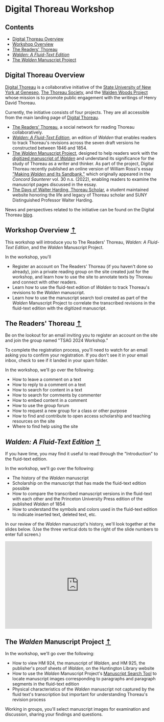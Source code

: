 # Digital Thoreau Workshop

## <a name="contents"></a> Contents

- [Digital Thoreau Overview](#digital-thoreau-overview)
- [Workshop Overview](#workshop-overview)
- [The Readers' Thoreau](#readers-thoreau)
- [*Walden: A Fluid-Text Edition*](#fluid-text)
- [The *Walden* Manuscript Project](#walden-ms-project)

## <a name="digital-thoreau-overview"></a> Digital Thoreau Overview

[Digital Thoreau](https://digitalthoreau.org) is a collaborative initiative of the [State University of New York at Geneseo](https://geneseo.edu), [The Thoreau Society](https://thoreausociety.org), and the [Walden Woods Project](https://walden.org) whose mission is to promote public engagement with the writings of Henry David Thoreau.

Currently, the initiative consists of four projects. They are all accessible from the main landing page of [Digital Thoreau](https://digitalthoreau.org).

- [The Readers' Thoreau](https://commons.digitalthoreau.org), a social network for reading Thoreau collaboratively.
- [*Walden: A Fluid-Text Edition*](https://digitalthoreau.org/fluid-text-toc/), an edition of *Walden* that enables readers to track Thoreau's revisions across the seven draft versions he constructed between 1846 and 1854.
- [The *Walden* Manuscript Project](https://digitalthoreau.org/the-walden-manuscript-project/), designed to help readers work with the [digitized manuscript of *Walden*](https://cdm16003.contentdm.oclc.org/digital/collection/p16003coll16) and understand its significance for the study of Thoreau as a writer and thinker. As part of the project, Digital Thoreau recently published an online version of William Rossi's essay ["Making *Walden* and Its Sandbank,"](https://digitalthoreau.org/making-walden-and-its-sandbank/) which originally appeared in the *Concord Saunterer* vol. 30 n.s. (2022), enabling readers to examine the manuscript pages discussed in the essay.
- [The Days of Walter Harding, Thoreau Scholar](https://walterharding.org), a student maintained website honoring the life and legacy of Thoreau scholar and SUNY Distinguished Professor Walter Harding.

News and perspectives related to the initiative can be found on the Digital Thoreau [blog](https://digitalthoreau.org/blog/).

## <a name="workshop-overview"></a> Workshop Overview [&#8673;](#contents)

This workshop will introduce you to The Readers' Thoreau, *Walden: A Fluid-Text Edition*, and the *Walden* Manuscript Project.

In the workshop, you'll

- Register an account on The Readers' Thoreau (if you haven't done so already), join a private reading group on the site created just for the workshop, and learn how to use the site to annotate texts by Thoreau and connect with other readers.
- Learn how to use the fluid-text edition of *Walden* to track Thoreau's revisions to the *Walden* manuscript.
- Learn how to use the manuscript search tool created as part of the *Walden* Manuscript Project to correlate the transcribed revisions in the fluid-text edition with the digitized manuscript.

## <a name="readers-thoreau"></a> The Readers' Thoreau [&#8673;](#contents)

Be on the lookout for an email inviting you to register an account on the site and join the group named "TSAG 2024 Workshop."

To complete the registration process, you'll need to watch for an email asking you to confirm your registration. If you don't see it in your email inbox, check to see if it landed in your spam folder.

In the workshop, we'll go over the following:

- How to leave a comment on a text
- How to reply to a comment on a text
- How to search for content in a text
- How to search for comments by commenter
- How to embed content in a comment
- How to use the group forum
- How to request a new group for a class or other purpose
- How to find and contribute to open access scholarship and teaching resources on the site
- Where to find help using the site

## <a name="fluid-text"></a> *Walden: A Fluid-Text Edition* [&#8673;](#contents)

If you have time, you may find it useful to read through the "Introduction" to the fluid-text edition.

In the workshop, we'll go over the following:

- The history of the *Walden* manuscript
- Scholarship on the manuscript that has made the fluid-text edition possible
- How to compare the transcribed manuscript versions in the fluid-text with each other and the Princeton University Press edition of the published *Walden* of 1854
- How to understand the symbols and colors used in the fluid-text edition to indicate inserted text, deleted text, etc.

In our review of the *Walden* manuscript's history, we'll look together at the slides below. (Use the three vertical dots to the right of the slide numbers to enter full screen.)

<iframe src="https://docs.google.com/presentation/d/e/2PACX-1vQeK0Lq97sYxxMJNb7FEn6MrZaiD5BriEO6N6LZTFWRg8Pfl6X_HEy06OH0bt4Y2G3fR6qI4VuGuLXz/embed?start=false&loop=false&delayms=3000" frameborder="0" width="480" height="285" allowfullscreen="true" mozallowfullscreen="true" webkitallowfullscreen="true"></iframe>

## <a name="walden-ms-project"></a> The *Walden* Manuscript Project [&#8673;](#contents)

In the workshop, we'll go over the following:

- How to view HM 924, the manuscript of *Walden*, and HM 925, the publisher's proof sheets of *Walden*, on the Huntington Library website
- How to use the *Walden* Manuscript Project's [Manuscript Search Tool](https://digitalthoreau.org/manuscript-search-tool/) to locate manuscript images corresponding to paragraphs and paragraph segments in the fluid-text edition
- Physical characteristics of the *Walden* manuscript not captured by the fluid text's transcription but important for understanding Thoreau's revision process

Working in groups, you'll select manuscript images for examination and discussion, sharing your findings and questions.